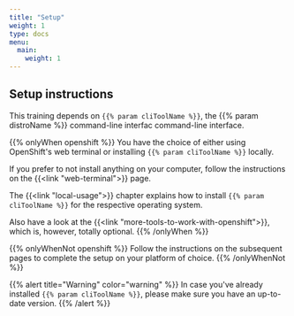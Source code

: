 ```yaml
---
title: "Setup"
weight: 1
type: docs
menu:
  main:
    weight: 1
---
```


## Setup instructions

This training depends on `{{% param cliToolName %}}`, the {{% param distroName %}} command-line interfac command-line interface.

{{% onlyWhen openshift %}}
You have the choice of either using OpenShift's web terminal or installing `{{% param cliToolName %}}` locally.

If you prefer to not install anything on your computer, follow the instructions on the {{<link "web-terminal">}} page.

The {{<link "local-usage">}} chapter explains how to install `{{% param cliToolName %}}` for the respective operating system.

Also have a look at the {{<link "more-tools-to-work-with-openshift">}}, which is, however, totally optional.
{{% /onlyWhen %}}

{{% onlyWhenNot openshift %}}
Follow the instructions on the subsequent pages to complete the setup on your platform of choice.
{{% /onlyWhenNot %}}

{{% alert title="Warning" color="warning" %}}
In case you've already installed `{{% param cliToolName %}}`, please make sure you have an up-to-date version.
{{% /alert %}}
